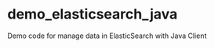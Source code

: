 demo_elasticsearch_java
=======================

Demo code for manage data in ElasticSearch with Java Client

